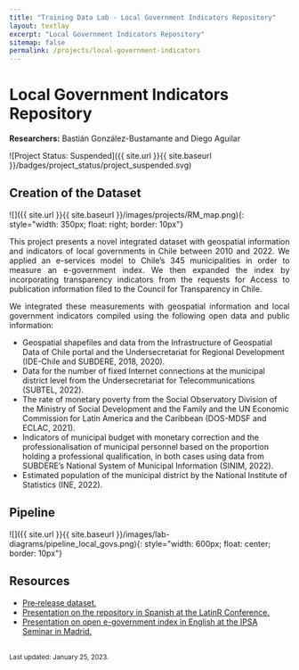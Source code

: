 ```yaml
---
title: "Training Data Lab - Local Government Indicators Repository"
layout: textlay
excerpt: "Local Government Indicators Repository"
sitemap: false
permalink: /projects/local-government-indicators
---
```


# Local Government Indicators Repository

**Researchers:** Bastián González-Bustamante and Diego Aguilar

![Project Status: Suspended]({{ site.url }}{{ site.baseurl }}/badges/project_status/project_suspended.svg)

## Creation of the Dataset

![]({{ site.url }}{{ site.baseurl }}/images/projects/RM_map.png){: style="width: 350px; float: right; border: 10px"}

<p align="justify">This project presents a novel integrated dataset with geospatial information and indicators of local governments in Chile between 2010 and 2022. We applied an e-services model to Chile’s 345 municipalities in order to measure an e-government index. We then expanded the index by incorporating transparency indicators from the requests for Access to publication information filed to the Council for Transparency in Chile.</p>

<p align="justify"> We integrated these measurements with geospatial information and local government indicators compiled using the following open data and public information:</p>

<ul>
<li>Geospatial shapefiles and data from the Infrastructure of Geospatial Data of Chile portal and the Undersecretariat for Regional Development (IDE-Chile and SUBDERE, 2018, 2020).</li>
<li>Data for the number of fixed Internet connections at the municipal district level from the Undersecretariat for Telecommunications (SUBTEL, 2022).</li>
<li>The rate of monetary poverty from the Social Observatory Division of the Ministry of Social Development and the Family and the UN Economic Commission for Latin America and the Caribbean (DOS-MDSF and ECLAC, 2021).</li>
<li>Indicators of municipal budget with monetary correction and the professionalisation of municipal personnel based on the proportion holding a professional qualification, in both cases using data from SUBDERE’s National System of Municipal Information (SINIM, 2022).</li>
<li>Estimated population of the municipal district by the National Institute of Statistics (INE, 2022).</li>
</ul>

## Pipeline

![]({{ site.url }}{{ site.baseurl }}/images/lab-diagrams/pipeline_local_govs.png){: style="width: 600px; float: center; border: 10px"}

## Resources

<ul>
<li><a href="https://doi.org/10.5281/zenodo.7568387" target="_blank">Pre‑release dataset.</a></li>
<li><a href="https://youtu.be/AmUQnQbKabQ" target="_blank">Presentation on the repository in Spanish at the LatinR Conference.</a></li>
<li><a href="https://youtu.be/BL9qaoqbdWk" target="_blank">Presentation on open e-government index in English at the IPSA Seminar in Madrid.</a></li>
</ul>
<br />
<small>Last updated: January 25, 2023.</small>
